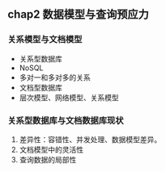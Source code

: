 ## chap2 数据模型与查询预应力
### 关系模型与文档模型
* 关系型数据库
* NoSQL
* 多对一和多对多的关系
* 文档型数据库
* 层次模型、网络模型、关系模型

### 关系型数据库与文档数据库现状
1. 差异性：容错性、并发处理、数据模型差异。
2. 文档模型中的灵活性
3. 查询数据的局部性
